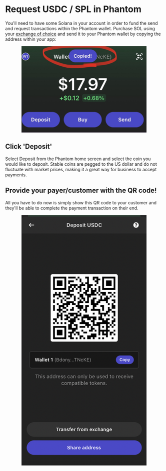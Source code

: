 # Request USDC / SPL in Phantom

You'll need to have some Solana in your account in order to fund the send and request transactions within the Phantom wallet. Purchase SOL using your <a href="https://coinmarketcap.com/currencies/solana/markets/" target="_blank">exchange of choice</a> and send it to your Phantom wallet by copying the address within your app:
<p align="center">
<img src="images/phantomcopy.png" width="400">
  </p>


## Click 'Deposit'

Select Deposit from the Phantom home screen and select the coin you would like to deposit. Stable coins are pegged to the US dollar and do not fluctuate with market prices, making it a great way for business to accept payments.

## Provide your payer/customer with the QR code!

All you have to do now is simply show this QR code to your customer and they'll be able to complete the payment transaction on their end.
<p align="center">
<img src="images/qr.png" width="400">
  </p>
